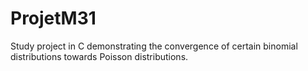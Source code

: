 # ProjetM31
Study project in C demonstrating the convergence of certain binomial distributions towards Poisson distributions.
